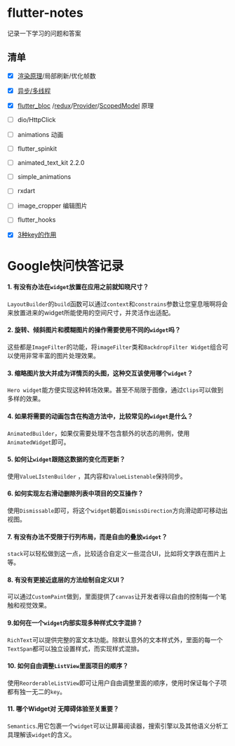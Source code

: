 # flutter-notes
记录一下学习的问题和答案


## 清单
 
- [x] [渲染原理](https://juejin.im/post/6865554947941859335)/局部刷新/优化帧数
- [x] [异步/多线程](https://juejin.im/post/5f1fe4906fb9a07e6d70d8a0)
- [x] [flutter_bloc](https://juejin.im/post/6862932168729952264) /[redux](https://juejin.im/post/6860747643493515278)/[Provider](https://juejin.im/post/6862150535043252237)/[ScopedModel](https://juejin.im/post/6860001014289416205) 原理
 - [ ] dio/HttpClick
- [ ] animations 动画
- [ ] flutter_spinkit
- [ ] animated_text_kit 2.2.0
- [ ] simple_animations
- [ ] rxdart
- [ ] image_cropper 编辑图片
- [ ] flutter_hooks 
- [x] [3种key的作用 ](https://juejin.im/post/6863300824660082701)


# Google快问快答记录

#### 1. 有没有办法在`widget`放置在应用之前就知晓尺寸？
`LayoutBuilder`的`build`函数可以通过`context`和`constrains`参数让您窒息哦啊将会来放置进来的widget所能使用的空间尺寸，并灵活作出适配。

#### 2. 旋转、倾斜图片和模糊图片的操作需要使用不同的`widget`吗？
这些都是`ImageFilter`的功能，将`imageFilter`类和`BackdropFilter Widget`组合可以使用非常丰富的图片处理效果。

#### 3. 缩略图片放大并成为详情页的头图，这种交互该使用哪个`widget`？

`Hero widget`能方便实现这种转场效果。甚至不局限于图像，通过`Clips`可以做到多样的效果。

#### 4. 如果将需要的动画包含在构造方法中，比较常见的`widget`是什么？

`AnimatedBuilder`，如果仅需要处理不包含额外的状态的用例，使用`AnimatedWidget`即可。

#### 5. 如何让`widget`跟随这数据的变化而更新？

使用`ValueLIstenBuilder` ，其内容和`ValueListenable`保持同步。

#### 6. 如何实现左右滑动删除列表中项目的交互操作？

使用`Dismissable`即可，将这个`widget`朝着`DismissDirection`方向滑动即可移动出视图。

#### 7. 有没有办法不受限于行列布局，而是自由的叠放`widget`？

`stack`可以轻松做到这一点，比较适合自定义一些混合UI，比如将文字跌在图片上等。

#### 8. 有没有更接近底层的方法绘制自定义UI？

可以通过`CustomPaint`做到，里面提供了`canvas`让开发者得以自由的控制每一个笔触和视觉效果。

#### 9.如何在一个`widget`内部实现多种样式文字混排？

`RichText`可以提供完整的富文本功能。除默认意外的文本样式外，里面的每一个`TextSpan`都可以独立设置样式，而实现样式混排。

#### 10. 如何自由调整`ListView`里面项目的顺序？

使用`ReorderableListView`即可让用户自由调整里面的顺序，使用时保证每个子项都有独一无二的`key`。

#### 11. 哪个Widget对 无障碍体验至关重要？

`Semantics`.用它包裹一个`widget`可以让屏幕阅读器，搜索引擎以及其他语义分析工具理解该`widget`的含义。

